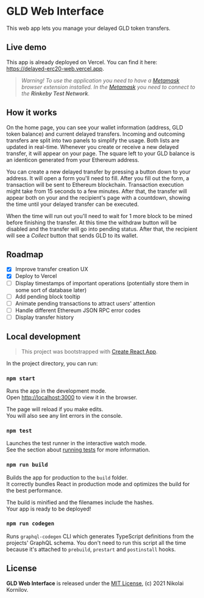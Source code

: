 # GLD Web Interface

This web app lets you manage your delayed GLD token transfers.

## Live demo

This app is already deployed on Vercel. You can find it here: <https://delayed-erc20-web.vercel.app>.

> _Warning! To use the application you need to have a [Metamask](https://metamask.io) browser extension installed. In the [Metamask](https://metamask.io/) you need to connect to the **Rinkeby Test Network**_.

## How it works

On the home page, you can see your wallet information (address, GLD token balance) and current delayed transfers. Incoming and outcoming transfers are split into two panels to simplify the usage. Both lists are updated in real-time. Whenever you create or receive a new delayed transfer, it will appear on your page. The square left to your GLD balance is an identicon generated from your Ethereum address.

You can create a new delayed transfer by pressing a button down to your address. It will open a form you'll need to fill. After you fill out the form, a transaction will be sent to Ethereum blockchain. Transaction execution might take from 15 seconds to a few minutes. After that, the transfer will appear both on your and the recipient's page with a countdown, showing the time until your delayed transfer can be executed.

When the time will run out you'll need to wait for 1 more block to be mined before finishing the transfer. At this time the withdraw button will be disabled and the transfer will go into pending status. After that, the recipient will see a _Collect_ button that sends GLD to its wallet.

## Roadmap

- [x] Improve transfer creation UX
- [x] Deploy to Vercel
- [ ] Display timestamps of important operations (potentially store them in some sort of database later)
- [ ] Add pending block tooltip
- [ ] Animate pending transactions to attract users' attention
- [ ] Handle different Ethereum JSON RPC error codes
- [ ] Display transfer history

## Local development

> This project was bootstrapped with [Create React App](https://github.com/facebook/create-react-app).

In the project directory, you can run:

### `npm start`

Runs the app in the development mode.\
Open [http://localhost:3000](http://localhost:3000) to view it in the browser.

The page will reload if you make edits.\
You will also see any lint errors in the console.

### `npm test`

Launches the test runner in the interactive watch mode.\
See the section about [running tests](https://facebook.github.io/create-react-app/docs/running-tests) for more information.

### `npm run build`

Builds the app for production to the `build` folder.\
It correctly bundles React in production mode and optimizes the build for the best performance.

The build is minified and the filenames include the hashes.\
Your app is ready to be deployed!

### `npm run codegen`

Runs `graphql-codegen` CLI which generates TypeScript definitions from the projects' GraphQL schema. You don't need to run this script all the time because it's attached to `prebuild`, `prestart` and `postinstall` hooks.

## License

**GLD Web Interface** is released under the [MIT License](https://github.com/rjkz808/delayed-erc20-web/blob/main/LICENSE), (c) 2021 Nikolai Kornilov.
